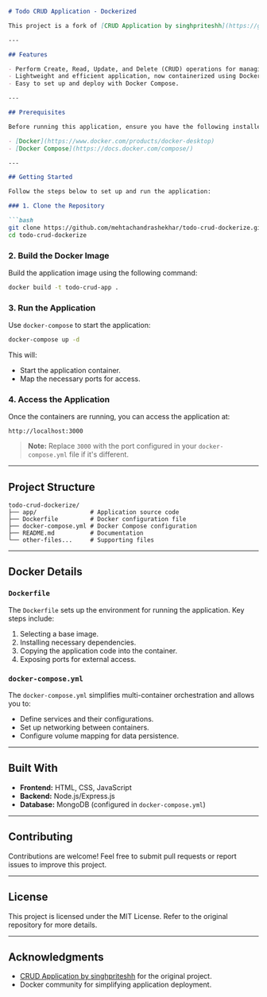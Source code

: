 ```markdown
# Todo CRUD Application - Dockerized

This project is a fork of [CRUD Application by singhpriteshh](https://github.com/singhpriteshh/CRUD), which has been extended to include Docker support for easy deployment and containerization.

---

## Features

- Perform Create, Read, Update, and Delete (CRUD) operations for managing tasks.
- Lightweight and efficient application, now containerized using Docker.
- Easy to set up and deploy with Docker Compose.

---

## Prerequisites

Before running this application, ensure you have the following installed:

- [Docker](https://www.docker.com/products/docker-desktop)
- [Docker Compose](https://docs.docker.com/compose/)

---

## Getting Started

Follow the steps below to set up and run the application:

### 1. Clone the Repository

```bash
git clone https://github.com/mehtachandrashekhar/todo-crud-dockerize.git
cd todo-crud-dockerize
```

### 2. Build the Docker Image

Build the application image using the following command:

```bash
docker build -t todo-crud-app .
```

### 3. Run the Application

Use `docker-compose` to start the application:

```bash
docker-compose up -d
```

This will:

- Start the application container.
- Map the necessary ports for access.

### 4. Access the Application

Once the containers are running, you can access the application at:

```
http://localhost:3000
```

> **Note:** Replace `3000` with the port configured in your `docker-compose.yml` file if it's different.

---

## Project Structure

```plaintext
todo-crud-dockerize/
├── app/               # Application source code
├── Dockerfile         # Docker configuration file
├── docker-compose.yml # Docker Compose configuration
├── README.md          # Documentation
└── other-files...     # Supporting files
```

---

## Docker Details

### `Dockerfile`

The `Dockerfile` sets up the environment for running the application. Key steps include:

1. Selecting a base image.
2. Installing necessary dependencies.
3. Copying the application code into the container.
4. Exposing ports for external access.

### `docker-compose.yml`

The `docker-compose.yml` simplifies multi-container orchestration and allows you to:

- Define services and their configurations.
- Set up networking between containers.
- Configure volume mapping for data persistence.

---

## Built With

- **Frontend:** HTML, CSS, JavaScript
- **Backend:** Node.js/Express.js
- **Database:** MongoDB (configured in `docker-compose.yml`)

---

## Contributing

Contributions are welcome! Feel free to submit pull requests or report issues to improve this project.

---

## License

This project is licensed under the MIT License. Refer to the original repository for more details.

---

## Acknowledgments

- [CRUD Application by singhpriteshh](https://github.com/singhpriteshh/CRUD) for the original project.
- Docker community for simplifying application deployment.
```
